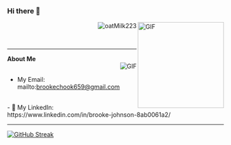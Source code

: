 
### Hi there 👋
<img align="right" alt="GIF" height=200px src="https://media.giphy.com/media/lTRuG1F4VZ3LHMpXY2/giphy.gif" />


<p align="right"> <img src="https://komarev.com/ghpvc/?username=oatMilk223" alt="oatMilk223" /> </p> 
 </br>

---

**About Me**
<br>
<img align="right" alt="GIF" src="https://media.giphy.com/media/5xRW2cUKfcyQg/giphy.gif" />
<br>
- My Email: mailto:brookechook659@gmail.com
<br>
- 🔗 My LinkedIn: https://www.linkedin.com/in/brooke-johnson-8ab0061a2/
<br>
 
 ---
 
[![GitHub Streak](https://github-readme-streak-stats.herokuapp.com/?user=oatMilk223&theme=tokyonight)](https://git.io/streak-stats)






